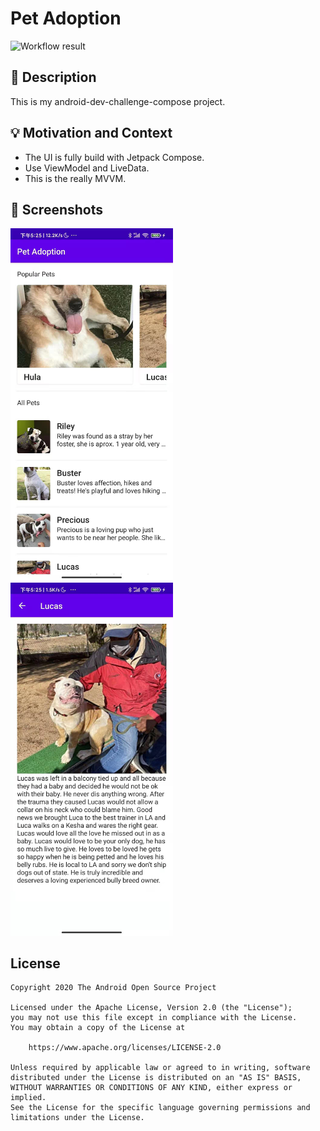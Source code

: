 # Pet Adoption

<!--- Replace <OWNER> with your Github Username and <REPOSITORY> with the name of your repository. -->
<!--- You can find both of these in the url bar when you open your repository in github. -->
![Workflow result](https://github.com/lulululbj/android-dev-challenge-compose/workflows/Check/badge.svg)


## :scroll: Description
<!--- Describe your app in one or two sentences -->
This is my android-dev-challenge-compose project.

## :bulb: Motivation and Context
<!--- Optionally point readers to interesting parts of your submission. -->
<!--- What are you especially proud of? -->
* The UI is fully build with Jetpack Compose.
* Use ViewModel and LiveData.
* This is the really MVVM.

## :camera_flash: Screenshots
<!-- You can add more screenshots here if you like -->
<img src="/results/screenshot_1.png" width="260">&emsp;<img src="/results/screenshot_2.png" width="260">

## License
```
Copyright 2020 The Android Open Source Project

Licensed under the Apache License, Version 2.0 (the "License");
you may not use this file except in compliance with the License.
You may obtain a copy of the License at

    https://www.apache.org/licenses/LICENSE-2.0

Unless required by applicable law or agreed to in writing, software
distributed under the License is distributed on an "AS IS" BASIS,
WITHOUT WARRANTIES OR CONDITIONS OF ANY KIND, either express or implied.
See the License for the specific language governing permissions and
limitations under the License.
```